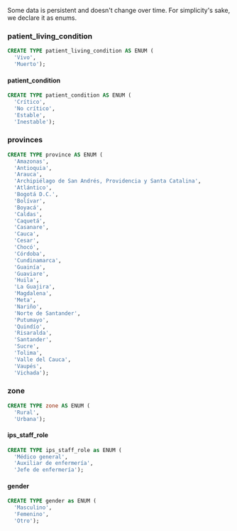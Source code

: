 Some data is persistent and doesn't change over time. For simplicity's sake, we declare it as enums.

### patient_living_condition
```sql
CREATE TYPE patient_living_condition AS ENUM (
  'Vivo',
  'Muerto');
```
#### patient_condition
```sql
CREATE TYPE patient_condition AS ENUM (
  'Crítico',
  'No crítico',
  'Estable',
  'Inestable');
```
### provinces
```sql
CREATE TYPE province AS ENUM (
  'Amazonas',
  'Antioquia',
  'Arauca',
  'Archipiélago de San Andrés, Providencia y Santa Catalina',
  'Atlántico',
  'Bogotá D.C.',
  'Bolívar',
  'Boyacá',
  'Caldas',
  'Caquetá',
  'Casanare',
  'Cauca',
  'Cesar',
  'Chocó',
  'Córdoba',
  'Cundinamarca',
  'Guainía',
  'Guaviare',
  'Huila',
  'La Guajira',
  'Magdalena',
  'Meta',
  'Nariño',
  'Norte de Santander',
  'Putumayo',
  'Quindío',
  'Risaralda',
  'Santander',
  'Sucre',
  'Tolima',
  'Valle del Cauca',
  'Vaupés',
  'Vichada');

```

### zone
```sql
CREATE TYPE zone AS ENUM (
  'Rural',
  'Urbana');
```
#### ips_staff_role
```sql
CREATE TYPE ips_staff_role as ENUM (
  'Médico general',
  'Auxiliar de enfermería',
  'Jefe de enfermería');
```

#### gender
```sql
CREATE TYPE gender as ENUM (
  'Masculino',
  'Femenino',
  'Otro');
```